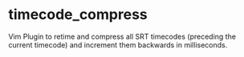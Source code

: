 # timecode_compress
Vim Plugin to retime and compress all SRT timecodes (preceding the current timecode) and increment them backwards in milliseconds.
